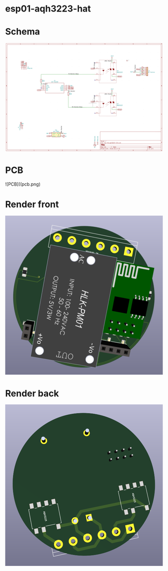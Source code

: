 # esp01-aqh3223-hat

# Schema
![Schematic](schema.png)

# PCB
![PCB]((pcb.png)

# Render front
![Render](render-front.png)

# Render back
![Render](render-back.png)

